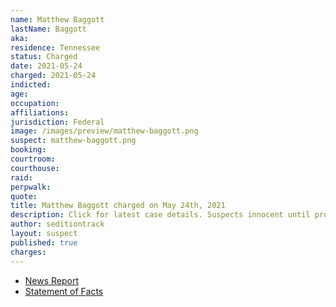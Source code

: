 ```yaml
---
name: Matthew Baggott
lastName: Baggott
aka:
residence: Tennessee
status: Charged
date: 2021-05-24
charged: 2021-05-24
indicted:
age:
occupation:
affiliations:
jurisdiction: Federal
image: /images/preview/matthew-baggott.png
suspect: matthew-baggott.png
booking:
courtroom:
courthouse:
raid:
perpwalk:
quote:
title: Matthew Baggott charged on May 24th, 2021
description: Click for latest case details. Suspects innocent until proven guilty.
author: seditiontrack
layout: suspect
published: true
charges:
---
```


- [News Report](https://www.wsmv.com/news/two-middle-tennessee-residents-arrested-for-role-in-us-capitol-riot/article_8f4af518-c4c0-11eb-be8e-af86539b82fc.html)
- [Statement of Facts](https://www.justice.gov/usao-dc/case-multi-defendant/file/1401226/download)
